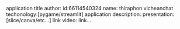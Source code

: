 application title
author:
id:66114540324
name: thiraphon vicheanchat
techonology:[pygame/streamlit]
application description:
presentation:[slice/canva/etc...] link
video: link....
